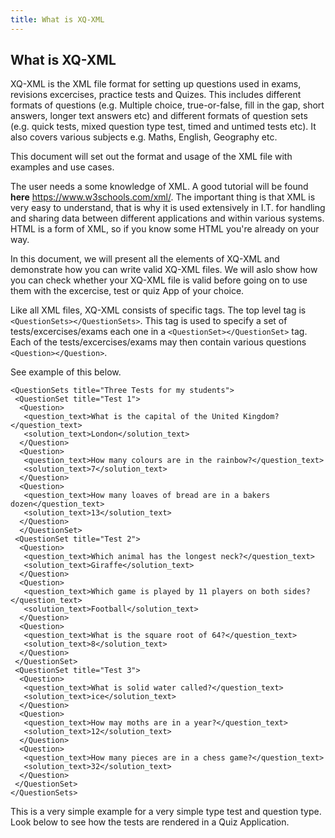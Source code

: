 ```yaml
---
title: What is XQ-XML
---
```

## What is XQ-XML

XQ-XML is the XML file format for setting up questions used in exams, revisions excercises, practice tests and Quizes. This includes different formats of questions (e.g. Multiple choice, true-or-false, fill in the gap, short answers, longer text answers etc) and different formats of question sets (e.g. quick tests, mixed question type test, timed and untimed tests etc). It also covers various subjects e.g. Maths, English, Geography etc.

This document will set out the format and usage of the XML file with examples and use cases.

The user needs a some knowledge of XML. A good tutorial will be found **here** https://www.w3schools.com/xml/. The important thing is that XML is very easy to understand, that is why it is used extensively in I.T. for handling and sharing data between different applications and within various systems. HTML is a form of XML, so if you know some HTML you're already on your way.  

In this document, we will present all the elements of XQ-XML and demonstrate how you can write valid XQ-XML files. We will aslo show how you can check whether your XQ-XML file is valid before going on to use them with the excercise, test or quiz App of your choice. 

Like all XML files, XQ-XML consists of specific tags. The top level tag is `<QuestionSets></QuestionSets>`. This tag is used to specify a set of tests/excercises/exams each one in a `<QuestionSet></QuestionSet>` tag. Each of the tests/excercises/exams may then contain various questions `<Question></Question>`.

See example of this below.
```
<QuestionSets title="Three Tests for my students">
 <QuestionSet title="Test 1">
  <Question>
   <question_text>What is the capital of the United Kingdom?</question_text>
   <solution_text>London</solution_text>
  </Question>
  <Question>
   <question_text>How many colours are in the rainbow?</question_text>
   <solution_text>7</solution_text>
  </Question>
  <Question>
   <question_text>How many loaves of bread are in a bakers dozen</question_text>
   <solution_text>13</solution_text>
  </Question>	  
  </QuestionSet> 
 <QuestionSet title="Test 2">
  <Question>
   <question_text>Which animal has the longest neck?</question_text>
   <solution_text>Giraffe</solution_text>
  </Question>
  <Question>
   <question_text>Which game is played by 11 players on both sides?</question_text>
   <solution_text>Football</solution_text>
  </Question>
  <Question>
   <question_text>What is the square root of 64?</question_text>
   <solution_text>8</solution_text>
  </Question>	  
 </QuestionSet>  
 <QuestionSet title="Test 3">
  <Question>
   <question_text>What is solid water called?</question_text>
   <solution_text>ice</solution_text>
  </Question>
  <Question>
   <question_text>How may moths are in a year?</question_text>
   <solution_text>12</solution_text>
  </Question>
  <Question>
   <question_text>How many pieces are in a chess game?</question_text>
   <solution_text>32</solution_text>
  </Question>	  
 </QuestionSet>    
</QuestionSets>   
```
This is a very simple example for a very simple type test and question type. Look below to see how the tests are rendered in a Quiz Application.

<div id="questionSetContainer" class="ui card" style="width:45%;height:50%;">
  <span id="selectContainer"></span>
  <p/>
  <div id="questionContainer">
  </div>
</div>


<link rel="stylesheet" href="https://cdn.jsdelivr.net/npm/semantic-ui@2.5.0/dist/semantic.min.css">
<script src="https://code.jquery.com/jquery-3.6.1.min.js" integrity="sha256-o88AwQnZB+VDvE9tvIXrMQaPlFFSUTR+nldQm1LuPXQ=" crossorigin="anonymous"></script>
<script src="https://cdn.jsdelivr.net/npm/semantic-ui@2.5.0/dist/semantic.min.js"></script>


<script>
    $('.ui.dropdown').dropdown();
</script>

<script>
var currentQuestionIdx=0;
var currentQuestionSolution;
var currentNumberOfQuestionsInSet=3;

renderQuestionsets("https://raw.githubusercontent.com/SamuelAina/XQ-XML-DOCS/main/data/Three%20Tests%20for%20my%20students.xml");

function renderXQXML(myxml){
  parser = new DOMParser();
  xmlDoc = parser.parseFromString(myxml,"text/xml");
  questionSets =xmlDoc.getElementsByTagName("QuestionSet");
  
  selectContainerHtml=`
  <select class="ui search dropdown"  id="questionSetSelid" onchange="selectTest()">
      <option>(none)</option>
	  ${Array.from(questionSets)
	         .map(function(e){return `<option>${e.getAttribute("title")}</option>`})
			 .join("")
	   }
  </select>
  `
  document.getElementById("selectContainer").innerHTML=selectContainerHtml;
  
  $('.ui.dropdown').dropdown();
  $("#selectContainer > div").css("width","100%");
}


function selectTest(){
    document.getElementById("questionContainer").innerHTML="";
    currentQuestionIdx=0;
	selectedValue=document.getElementById("questionSetSelid").value;   
	selectedQuestionSet = xmlDoc.querySelector('QuestionSet[title="'+selectedValue+'"]')
	if(selectedQuestionSet){
		displayCurrentQuestion();
	}
 } 
 
function checkAnswer(){
    userAnswer = document.getElementById("userAnswer").value;
	if(userAnswer==""){
	  alert("Please provide an answer");
	  return;
	}
	if(userAnswer.toUpperCase() == currentQuestionSolution.toUpperCase()){
	  alert("CORRECT!!");
	}else{
	  alert(userAnswer + " is WRONG!!");	
    }	
 }
 
function displayCurrentQuestion(){
 		currentQuestion=selectedQuestionSet.getElementsByTagName("Question")[currentQuestionIdx];
		currentNumberOfQuestionsInSet=selectedQuestionSet.getElementsByTagName("Question").length;
		currentQuestionSolution=currentQuestion.querySelector('solution_text').innerHTML;
		currentQuestionHTML=`
			<br/>
			<span class="ui ignored warning message"><b>Question Number ${currentQuestionIdx+1}</b></span>
			<span class="ui info message">${currentQuestion.querySelector('question_text').innerHTML}</span>
			<br/><br/><br/>
			<div class="ui container">
			<label class="ui horizontal huge label">Your answer:</label>
			<div class="ui input" >
			<input id="userAnswer" type="text" placeholder="type your answer here..."></input>
			</div>
			<button class="ui large primary button" onclick="checkAnswer()">Check Answer</button><br/><br/><br/>
			<button class="ui large primary button" onclick="prevQuestion()" >Prev</button>
			<button class="ui large primary button" onclick="nextQuestion()" style="margin-left:23%;">Next</button>
			</div>			
		`;
		document.getElementById("questionContainer").innerHTML=currentQuestionHTML;  
			
 }
 
function nextQuestion(){
   if(currentQuestionIdx<currentNumberOfQuestionsInSet-1){
     currentQuestionIdx=currentQuestionIdx+1;
	 displayCurrentQuestion();
   }
 }
 
function prevQuestion(){
    if(currentQuestionIdx>0){
     currentQuestionIdx=currentQuestionIdx-1;
	 displayCurrentQuestion();
   }
 }
 
function renderQuestionsets(url){
    var request = new XMLHttpRequest();
    request.open('GET', url, true);
    request.send(null);
    request.onreadystatechange = function () {
        if (request.readyState === 4 && request.status === 200) {
		    myxml=request.responseText;
			renderXQXML(myxml)
		    return 
        }
    }
}


</script>
